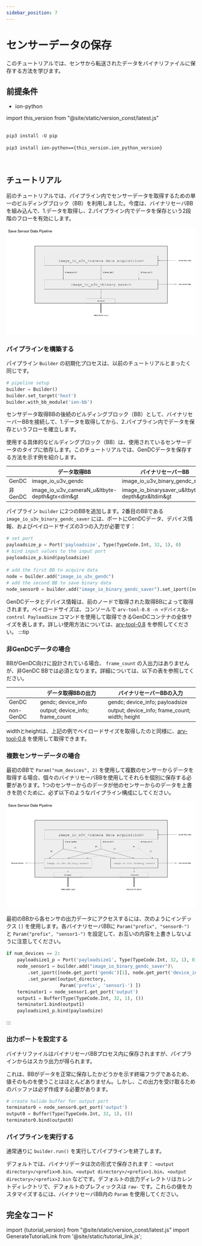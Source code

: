 ```yaml
---
sidebar_position: 7
---
```


# センサーデータの保存

このチュートリアルでは、センサから転送されたデータをバイナリファイルに保存する方法を学びます。

## 前提条件

* ion-python

import this_version from "@site/static/version_const/latest.js"

<pre>
<code class="language-bash">
pip3 install -U pip<br />
pip3 install ion-python=={this_version.ion_python_version}<br />
</code>
</pre>

## チュートリアル

前のチュートリアルでは、パイプライン内でセンサーデータを取得するための単一のビルディングブロック（BB）を利用しました。今度は、バイナリセーバBBを組み込んで、1.データを取得し、2.パイプライン内でデータを保存という2段階のフローを有効にします。

![binarysaver-bb-after-data-acquisition-BB](../img/tutorial4-single-sensor.png)

### パイプラインを構築する

パイプライン `Builder` の初期化プロセスは、以前のチュートリアルとまったく同じです。

```python
# pipeline setup
builder = Builder()
builder.set_target('host')
builder.with_bb_module('ion-bb')
```

センサデータ取得BBの後続のビルディングブロック（BB）として、バイナリセーバーBBを接続して、1.データを取得してから、2.パイプライン内でデータを保存というフローを確立します。

使用する具体的なビルディングブロック（BB）は、使用されているセンサーデータのタイプに依存します。このチュートリアルでは、GenDCデータを保存する方法を示す例を紹介します。

|           | データ取得BB                                    | バイナリセーバーBB                               |
|-----------|------------------------------------------------|--------------------------------------------------|
| GenDC     | image_io_u3v_gendc                             | image_io_u3v_binary_gendc_saver                  |
| 非GenDC   | image_io_u3v_cameraN_u&ltbyte-depth&gtx<dim&gt | image_io_binarysaver_u&ltbyte-depth&gtx&ltdim&gt |

パイプライン `builder` に2つのBBを追加します。2番目のBBである `image_io_u3v_binary_gendc_saver` には、ポートにGenDCデータ、デバイス情報、およびペイロードサイズの3つの入力が必要です：

```python
# set port
payloadsize_p = Port('payloadsize', Type(TypeCode.Int, 32, 1), 0)
# bind input values to the input port
payloadsize_p.bind(payloadsize)

# add the first BB to acquire data
node = builder.add("image_io_u3v_gendc")
# add the second BB to save binary data 
node_sensor0 = builder.add("image_io_binary_gendc_saver").set_iport([node.get_port('gendc')[0], node.get_port('device_info')[0], payloadsize_p, ])
```

GenDCデータとデバイス情報は、前のノードで取得された取得BBによって取得されます。ペイロードサイズは、コンソールで `arv-tool-0.8 -n <デバイス名> control PayloadSize` コマンドを使用して取得できるGenDCコンテナの全体サイズを表します。詳しい使用方法については、[arv-tool-0.8](../../external/aravis/arv-tools) を参照してください。
:::tip

### 非GenDCデータの場合

BBがGenDC向けに設計されている場合、 `frame_count` の入出力はありませんが、非GenDC BBでは必須となります。詳細については、以下の表を参照してください。

|           | データ取得BBの出力                            | バイナリセーバーBBの入力                       |
|-----------|------------------------------------------------|--------------------------------------------------|
| GenDC     | gendc; device_info                             | gendc; device_info; payloadsize                  |
| non-GenDC | output; device_info; frame_count               | output; device_info; frame_count; width; height  |

widthとheightは、上記の例でペイロードサイズを取得したのと同様に、[arv-tool-0.8](../../external/aravis/arv-tools) を使用して取得できます。

### 複数センサーデータの場合

最初のBBで `Param("num_devices", 2)` を使用して複数のセンサーからデータを取得する場合、個々のバイナリセーバBBを使用してそれらを個別に保存する必要があります。1つのセンサーからのデータが他のセンサーからのデータを上書きを防ぐために、必ず以下のようなパイプライン構成にしてください。

![binarysaver-bb-after-data-acquisition-BB-multi-sensor](../img/tutorial4-multi-sensor.png)

最初のBBから各センサの出力データにアクセスするには、次のようにインデックス `[]` を使用します。各バイナリセーバBBに `Param("prefix", "sensor0-")` と `Param("prefix", "sensor1-")` を設定して、お互いの内容を上書きしないように注意してください。

```python
if num_devices == 2:
    payloadsize1_p = Port('payloadsize1', Type(TypeCode.Int, 32, 1), 0)
    node_sensor1 = builder.add("image_io_binary_gendc_saver")\
        .set_iport([node.get_port('gendc')[1], node.get_port('device_info')[1], payloadsize1_p, ])\
        .set_param([output_directory, 
                    Param('prefix', 'sensor1-') ])
    terminator1 = node_sensor1.get_port('output')
    output1 = Buffer(Type(TypeCode.Int, 32, 1), ())
    terminator1.bind(output1)
    payloadsize1_p.bind(payloadsize)
```

:::

### 出力ポートを設定する

バイナリファイルはバイナリセーバBBプロセス内に保存されますが、パイプラインからはスカラ出力が得られます。

これは、BBがデータを正常に保存したかどうかを示す終端フラグであるため、値そのものを使うことはほとんどありません。しかし、この出力を受け取るためのバッファは必ず作成する必要があります。

```python
# create halide buffer for output port
terminator0 = node_sensor0.get_port('output')
output0 = Buffer(Type(TypeCode.Int, 32, 1), ())
terminator0.bind(output0)
```

### パイプラインを実行する

通常通りに `builder.run()` を実行してパイプラインを終了します。

デフォルトでは、バイナリデータは次の形式で保存されます： `<output directory>/<prefix>0.bin`、`<output directory>/<prefix>1.bin`、`<output directory>/<prefix>2.bin` などです。デフォルトの出力ディレクトリはカレントディレクトリで、デフォルトのプレフィックスは `raw-` です。これらの値をカスタマイズするには、バイナリセーバBB内の `Param` を使用してください。


## 完全なコード

import {tutorial_version} from "@site/static/version_const/latest.js"
import GenerateTutorialLink from '@site/static/tutorial_link.js';

<GenerateTutorialLink language="python" tag={tutorial_version} tutorialfile="tutorial4_save_data" />
